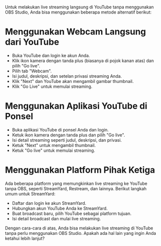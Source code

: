 Untuk melakukan live streaming langsung di YouTube tanpa menggunakan OBS Studio, 
Anda bisa menggunakan beberapa metode alternatif berikut:

# Menggunakan Webcam Langsung dari YouTube
*  Buka YouTube dan login ke akun Anda.
* Klik ikon kamera dengan tanda plus (biasanya di pojok kanan atas) dan pilih "Go live".
* Pilih tab "Webcam".
* Isi judul, deskripsi, dan setelan privasi streaming Anda.
* Klik "Next" dan YouTube akan mengambil gambar thumbnail.
* Klik "Go Live" untuk memulai streaming.

# Menggunakan Aplikasi YouTube di Ponsel
* Buka aplikasi YouTube di ponsel Anda dan login.
* Ketuk ikon kamera dengan tanda plus dan pilih "Go live".
* Isi detail streaming seperti judul, deskripsi, dan privasi.
* Ketuk "Next" untuk mengambil thumbnail.
* Ketuk "Go live" untuk memulai streaming.

# Menggunakan Platform Pihak Ketiga
Ada beberapa platform yang memungkinkan live streaming ke YouTube tanpa OBS, seperti StreamYard, Restream, dan lainnya. Berikut langkah umum untuk StreamYard:
* Daftar dan login ke akun StreamYard.
* Hubungkan akun YouTube Anda ke StreamYard.
* Buat broadcast baru, pilih YouTube sebagai platform tujuan.
* Isi detail broadcast dan mulai live streaming.

Dengan cara-cara di atas, Anda bisa melakukan live streaming di YouTube tanpa perlu menggunakan OBS Studio. Apakah ada hal lain yang ingin Anda ketahui lebih lanjut?